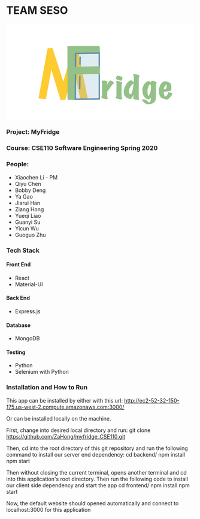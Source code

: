 # TEAM SESO

![Alt text](MyFridge_Logo.jpg?raw=true "Title")

### Project: MyFridge

### Course: CSE110 Software Engineering Spring 2020

### People: 
- Xiaochen Li - PM
- Qiyu Chen
- Bobby Deng
- Ya Gao
- Jiarui Han
- Ziang Hong
- Yueqi Liao
- Guanyi Su
- Yicun Wu
- Guoguo Zhu

### Tech Stack

#### Front End
- React
- Material-UI

#### Back End
- Express.js

#### Database
- MongoDB

#### Testing
- Python
- Selenium with Python

### Installation and How to Run
This app can be installed by either with this url:
http://ec2-52-32-150-175.us-west-2.compute.amazonaws.com:3000/

Or can be installed locally on the machine.

First, change into desired local directory and run:
git clone https://github.com/ZaHong/myfridge_CSE110.git

Then, cd into the root directory of this git repository and run the following command to install our server end dependency:
cd backend/
npm install
npm start

Then without closing the current terminal, opens another terminal and cd into this application's root directory. Then run the following code to install our client side dependency and start the app
cd frontend/
npm install
npm start

Now, the default website should opened automatically and connect to localhost:3000 for this application

